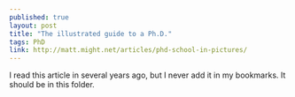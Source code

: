 ```yaml
---
published: true
layout: post
title: "The illustrated guide to a Ph.D."
tags: PhD
link: http://matt.might.net/articles/phd-school-in-pictures/
---
```


I read this article in several years ago, but I never add it in my bookmarks. It should be in this folder.
